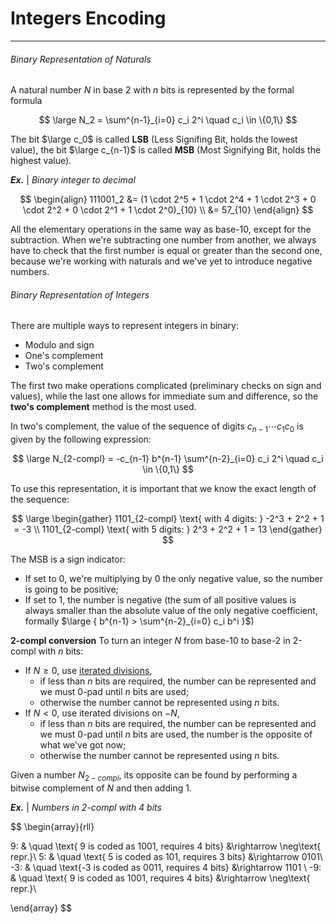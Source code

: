 # Integers Encoding
---

###### Binary Representation of Naturals

A natural number $N$ in base 2 with $n$ bits is represented by the formal formula

$$ \large 
N_2 = \sum^{n-1}_{i=0} c_i 2^i \quad c_i \in \{0,1\}
$$

The bit $\large c_0$ is called **LSB** (Less Signifing Bit, holds the lowest value), the bit $\large c_{n-1}$ is called **MSB** (Most Signifying Bit, holds the highest value).

***Ex.*** | *Binary integer to decimal*

$$ \begin{align}
111001_2 &= (1 \cdot 2^5 + 1 \cdot 2^4 + 1 \cdot 2^3 + 0 \cdot 2^2 + 0 \cdot 2^1 + 1 \cdot 2^0)_{10} \\
&= 57_{10}
\end{align} $$

All the elementary operations in the same way as base-10, except for the subtraction. When we're subtracting one number from another, we always have to check that the first number is equal or greater than the second one, because we're working with naturals and we've yet to introduce negative numbers.


###### Binary Representation of Integers

There are multiple ways to represent integers in binary:
- Modulo and sign
- One's complement
- Two's complement

The first two make operations complicated (preliminary checks on sign and values), while the last one allows for immediate sum and difference, so the **two's complement** method is the most used.

In two's complement, the value of the sequence of digits $c_{n-1} \cdots c_1 c_0$ is given by the following expression:

$$ \large 
N_{2-compl} = -c_{n-1} b^{n-1} \sum^{n-2}_{i=0} c_i 2^i \quad c_i \in \{0,1\}
$$

To use this representation, it is important that we know the exact length of the sequence:

$$ \large \begin{gather}
1101_{2-compl} \text{ with 4 digits: } -2^3 + 2^2 + 1 = -3 \\
1101_{2-compl} \text{ with 5 digits: } 2^3 + 2^2 + 1 = 13
\end{gather} $$

The MSB is a sign indicator:
- If set to 0, we're multiplying by 0 the only negative value, so the number is going to be positive;
- If set to 1, the number is negative (the sum of all positive values is always smaller than the absolute value of the only negative coefficient, formally $\large { b^{n-1} > \sum^{n-2}_{i=0} c_i b^i }$)

**2-compl conversion**
To turn an integer $N$ from base-10 to base-2 in 2-compl with $n$ bits:
- If $N\ge0$, use [iterated divisions](/Representing%20Numbers.md#Iterated%20divisions%20method),
	- if less than $n$ bits are required, the number can be represented and we must 0-pad until $n$ bits are used;
	- otherwise the number cannot be represented using $n$ bits.
- If $N<0$, use iterated divisions on $-N$,
	- if less than $n$ bits are required, the number can be represented and we must 0-pad until $n$ bits are used, the number is the opposite of what we've got now;
	- otherwise the number cannot be represented using $n$ bits.

Given a number $N_{2-compl}$, its opposite can be found by performing a bitwise complement of $N$ and then adding 1. 

[//]: # (TODO: Will do 2-compl opposite proof some other time)

***Ex.*** | *Numbers in 2-compl with 4 bits*

$$ \begin{array}{rll}

9: & \quad \text{ 9 is coded as 1001, requires 4 bits}
&\rightarrow \neg\text{ repr.}\\
5: & \quad \text{ 5 is coded as 101, requires 3 bits}
&\rightarrow 0101\\
-3: & \quad \text{-3 is coded as 0011, requires 4 bits}
&\rightarrow 1101 \\
-9: & \quad \text{ 9 is coded as 1001, requires 4 bits}
&\rightarrow \neg\text{ repr.}\\

\end{array} $$

[//]: # (TODO: 2-compl arithmetics)
